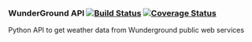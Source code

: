 ### WunderGround API [![Build Status](https://travis-ci.org/codelabs/WunderGround.svg?branch=master)](https://travis-ci.org/codelabs/WunderGround) [![Coverage Status](https://coveralls.io/repos/codelabs/WunderGround/badge.svg?branch=master&service=github)](https://coveralls.io/github/codelabs/WunderGround?branch=master)

Python API to get weather data from Wunderground public web services

